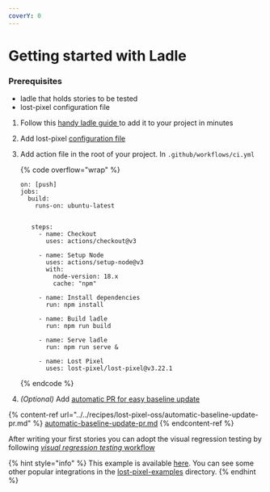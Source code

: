 ```yaml
---
coverY: 0
---
```


# Getting started with Ladle

### Prerequisites

- ladle that holds stories to be tested
- lost-pixel configuration file

1. Follow this [handy ladle guide ](https://ladle.dev/docs/setup)to add it to your project in minutes
2. Add lost-pixel [configuration file](../../setup/project-configuration/modes.md#ladle)
3. Add action file in the root of your project. In `.github/workflows/ci.yml`

   {% code overflow="wrap" %}

   ```
   on: [push]
   jobs:
     build:
       runs-on: ubuntu-latest


      steps:
        - name: Checkout
          uses: actions/checkout@v3

        - name: Setup Node
          uses: actions/setup-node@v3
          with:
            node-version: 18.x
            cache: "npm"

        - name: Install dependencies
          run: npm install

        - name: Build ladle
          run: npm run build

        - name: Serve ladle
          run: npm run serve &

        - name: Lost Pixel
          uses: lost-pixel/lost-pixel@v3.22.1
   ```

   {% endcode %}

4. _(Optional)_ Add [automatic PR for easy baseline update](../../recipes/lost-pixel-oss/automatic-baseline-update-pr.md)

{% content-ref url="../../recipes/lost-pixel-oss/automatic-baseline-update-pr.md" %}
[automatic-baseline-update-pr.md](../../recipes/lost-pixel-oss/automatic-baseline-update-pr.md)
{% endcontent-ref %}

After writing your first stories you can adopt the visual regression testing by following [_visual regression testing_ workflow](../testing-workflow-github-actions.md)

{% hint style="info" %}
This example is available [here](https://github.com/lost-pixel/lost-pixel-examples/tree/main/example-ladle). You can see some other popular integrations in the [lost-pixel-examples](https://github.com/lost-pixel/lost-pixel-examples) directory.
{% endhint %}
